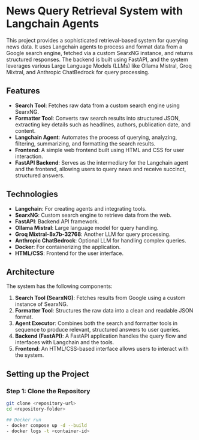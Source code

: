 # News Query Retrieval System with Langchain Agents

This project provides a sophisticated retrieval-based system for querying news data. It uses Langchain agents to process and format data from a Google search engine, fetched via a custom SearxNG instance, and returns structured responses. The backend is built using FastAPI, and the system leverages various Large Language Models (LLMs) like Ollama Mistral, Groq Mixtral, and Anthropic ChatBedrock for query processing.

## Features

- **Search Tool**: Fetches raw data from a custom search engine using SearxNG.
- **Formatter Tool**: Converts raw search results into structured JSON, extracting key details such as headlines, authors, publication date, and content.
- **Langchain Agent**: Automates the process of querying, analyzing, filtering, summarizing, and formatting the search results.
- **Frontend**: A simple web frontend built using HTML and CSS for user interaction.
- **FastAPI Backend**: Serves as the intermediary for the Langchain agent and the frontend, allowing users to query news and receive succinct, structured answers.

## Technologies

- **Langchain**: For creating agents and integrating tools.
- **SearxNG**: Custom search engine to retrieve data from the web.
- **FastAPI**: Backend API framework.
- **Ollama Mistral**: Large language model for query handling.
- **Groq Mixtral-8x7b-32768**: Another LLM for query processing.
- **Anthropic ChatBedrock**: Optional LLM for handling complex queries.
- **Docker**: For containerizing the application.
- **HTML/CSS**: Frontend for the user interface.

## Architecture

The system has the following components:

1. **Search Tool (SearxNG)**: Fetches results from Google using a custom instance of SearxNG.
2. **Formatter Tool**: Structures the raw data into a clean and readable JSON format.
3. **Agent Executor**: Combines both the search and formatter tools in sequence to produce relevant, structured answers to user queries.
4. **Backend (FastAPI)**: A FastAPI application handles the query flow and interfaces with Langchain and the tools.
5. **Frontend**: An HTML/CSS-based interface allows users to interact with the system.

## Setting up the Project

### Step 1: Clone the Repository

```bash
git clone <repository-url>
cd <repository-folder>

## Docker run 
- docker compose up -d --build
- docker logs -t <container-id>